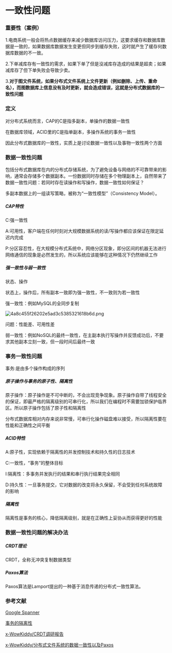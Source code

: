 # 一致性问题

### 重要性（案例）

1.电商系统一般会将热点数据缓存来减少数据库访问压力，这要求缓存和数据库数据是一致的，如果数据库数据发生变更但同步到缓存失败，这时就产生了缓存何数据库数据的不一致。

2.下单减库存有一致性的需求，如果下单了但是没减库存造成的结果是超卖；如果减库存了但下单失败会导致少卖。

3.**对于图文件系统，如果分布式文件系统上文件更新（例如删除、上传、重命名），而图数据库上信息没有及时更新，就会造成错误，这就是分布式数据库的一致性问题**

### 定义

对分布式系统而言，CAP的C是指多副本，单操作的数据一致性

在数据库领域，ACID里的C是指单副本，多操作系统的事务一致性

因此分布式数据库的一致性，实质上是讨论数据一致性以及事物一致性两个方面

### 数据一致性问题

包括分布式数据库在内的分布式存储系统，为了避免设备与网络的不可靠带来的影响，通常会存储多个数据副本。一份数据同时存储在多个物理副本上，自然带来了数据一致性问题：若同时存在读操作和写操作，数据一致性如何保证？

多副本数据上的一组读写策略，被称为“一致性模型”（Consistency Model）。

##### CAP特性

C:强一致性

A:可用性，客户端在任何时刻对大规模数据系统的读/写操作都应该保证在限定延迟内完成

P:分区容忍性，在大规模分布式系统中，网络分区现象，即分区间的机器无法进行网络通信的现象是必然发生的，所以系统应该能够在这种情况下仍然继续工作

##### 强一致性与弱一致性

状态、操作

状态上，操作后，所有副本一致即为强一致性，不一致则为若一致性

强一致性：例如MySQL的全同步复制

![4a8c455f26202e5ad3c5385321618b6d.png](https://s1.imagehub.cc/images/2023/04/08/4a8c455f26202e5ad3c5385321618b6d.png)

问题：性能差、可用性差

弱一致性：例如NoSQL的最终一致性，在主副本执行写操作并反馈成功后，不要求其他副本立刻一致，但一段时间后最终一致

### 事务一致性问题

事务:是由多个操作构成的序列

##### 原子操作与事务的原子性、隔离性

原子操作：原子操作是不可中断的，不会出现竞争现象。原子操作自带了线程安全的保证，即最严格的隔离级别的可串行化，所以我们在编程时不需要加锁保护临界区。所以原子操作包括了原子性和隔离性

分布式数据库相对内存来说非常慢，可串行化操作磁盘难以接受，所以隔离性要在性能和正确性之间平衡

##### ACID特性

A:原子性，实现依赖于隔离性的并发控制技术和持久性的日志技术

C:一致性，“事务”的整体目标

I:隔离性：多事务并发执行的结果和串行执行结果完全相同

D:持久性：一旦事务提交，它对数据的改变将永久保留，不会受到任何系统故障的影响

##### 隔离性

隔离性是事务的核心，降低隔离级别，就是在正确性上妥协从而获得更好的性能

### 数据一致性问题的解决办法

##### CRDT理论

CRDT，全称无冲突复制数据类型

##### Paxos算法

Paxos算法是Lamport提出的一种基于消息传递的分布式一致性算法。

### 参考文献

[Google Spanner](https://cloud.google.com/blog/products/databases/why-you-should-pick-strong-consistency-whenever-possible)

[事务的隔离性](https://www.microsoft.com/en-us/research/wp-content/uploads/2016/02/tr-95-51.pdf)

[x-WowKiddy/CRDT调研报告](https://github.com/OSH-2022/x-WowKiddy/blob/main/docs/research/CRDT调研报告.md)

[x-WowKiddy/分布式文件系统的数据一致性以及Paxos](https://github.com/OSH-2022/x-WowKiddy/blob/main/docs/research/分布式文件系统的数据一致性.md)
